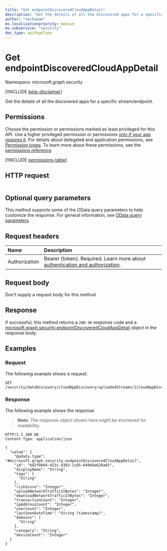 ```yaml
---
title: "Get endpointDiscoveredCloudAppDetail"
description: "Get the details of all the discovered apps for a specific stream/endpoint"
author: "nechamam"
ms.localizationpriority: medium
ms.subservice: "security"
doc_type: apiPageType
---
```


# Get endpointDiscoveredCloudAppDetail

Namespace: microsoft.graph.security

[!INCLUDE [beta-disclaimer](../../includes/beta-disclaimer.md)]

Get the details of all the discovered apps for a specific stream/endpoint. 

## Permissions

Choose the permission or permissions marked as least privileged for this API. Use a higher privileged permission or permissions [only if your app requires it](/graph/permissions-overview#best-practices-for-using-microsoft-graph-permissions). For details about delegated and application permissions, see [Permission types](/graph/permissions-overview#permission-types). To learn more about these permissions, see the [permissions reference](/graph/permissions-reference).

<!-- {
  "blockType": "permissions",
  "name": "security-endpointdiscoveredcloudappdetail-get-permissions"
}
-->
[!INCLUDE [permissions-table](../includes/permissions/security-endpointdiscoveredcloudappdetail-get-permissions.md)]

## HTTP request

<!-- {
  "blockType": "ignored"
}
-->
``` http
```

## Optional query parameters

This method supports some of the OData query parameters to help customize the response. For general information, see [OData query parameters](/graph/query-parameters).

## Request headers

|Name|Description|
|:---|:---|
|Authorization|Bearer {token}. Required. Learn more about [authentication and authorization](/graph/auth/auth-concepts).|

## Request body

Don't supply a request body for this method.

## Response

If successful, this method returns a `200 OK` response code and a [microsoft.graph.security.endpointDiscoveredCloudAppDetail](../resources/security-endpointdiscoveredcloudappdetail.md) object in the response body.

## Examples

### Request

The following example shows a request.
<!-- {
  "blockType": "request",
  "name": "get_endpointdiscoveredcloudappdetail"
}
-->
``` http
GET /security/dataDiscovery/cloudAppDiscovery/uploadedStreams/{cloudAppDiscoveryReportId}/microsoft.graph.security.aggregatedAppsDetails(period=duration'P90D')/{appId}
```


### Response

The following example shows the response.
>**Note:** The response object shown here might be shortened for readability.
<!-- {
  "blockType": "response",
  "truncated": true,
  "@odata.type": "microsoft.graph.security.endpointDiscoveredCloudAppDetail"
}
-->
``` http
HTTP/1.1 200 OK
Content-Type: application/json

{
  "value": {
    "@odata.type": "#microsoft.graph.security.endpointDiscoveredCloudAppDetail",
    "id": "bd2f8b64-d13c-d383-1c05-649d4a628a65",
    "displayName": "String",
    "tags": [
      "String"
    ],
    "riskScore": "Integer",
    "uploadNetworkTrafficInBytes": "Integer",
    "downloadNetworkTrafficInBytes": "Integer",
    "transactionCount": "Integer",
    "ipAddressCount": "Integer",
    "userCount": "Integer",
    "lastSeenDateTime": "String (timestamp)",
    "domains": [
      "String"
    ],
    "category": "String",
    "deviceCount": "Integer"
  }
}
```

